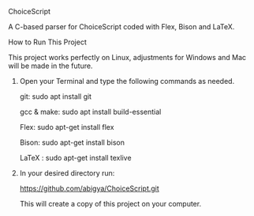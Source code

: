 ChoiceScript 

A C-based parser for ChoiceScript coded with Flex, Bison and LaTeX. 

How to Run This Project

This project works perfectly on Linux, adjustments for Windows and Mac will be made in the future. 

1) Open your Terminal and type the following commands as needed. 

    git: sudo apt install git
  
    gcc & make: sudo apt install build-essential
  
    Flex: sudo apt-get install flex
  
    Bison:   sudo apt-get install bison
  
    LaTeX : sudo apt-get install texlive
  
2) In your desired directory run: 

    https://github.com/abigya/ChoiceScript.git

    This will create a copy of this project on your computer. 


